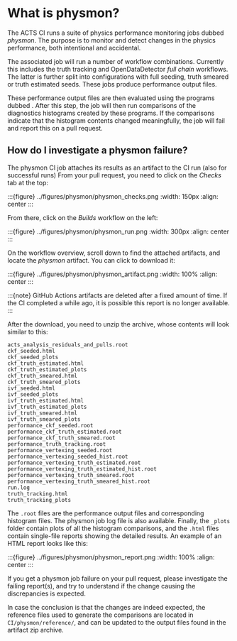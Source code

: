 # What is physmon?

The ACTS CI runs a suite of physics performance monitoring jobs dubbed
*physmon*. The purpose is to monitor and detect changes in the physics
performance, both intentional and accidental.

The associated job will run a number of workflow combinations. Currently this
includes the truth tracking and OpenDataDetector *full chain* workflows. The
latter is further split into configurations with full seeding, truth smeared or
truth estimated seeds. These jobs produce performance output files.

These performance output files are then evaluated using the programs dubbed
[](analysis_apps). After this step, the job will then run comparisons of the
diagnostics histograms created by these programs. If the comparisons indicate
that the histogram contents changed meaningfully, the job will fail and report
this on a pull request.

## How do I investigate a physmon failure?

The physmon CI job attaches its results as an artifact to the CI run (also for successful runs)
From your pull request, you need to click on the *Checks* tab at the top:

:::{figure} ../figures/physmon/physmon_checks.png
:width: 150px
:align: center
:::

From there, click on the *Builds* workflow on the left:

:::{figure} ../figures/physmon/physmon_run.png
:width: 300px
:align: center
:::

On the workflow overview, scroll down to find the attached artifacts, and locate the *physmon* artifact. You can click to download it:

:::{figure} ../figures/physmon/physmon_artifact.png
:width: 100%
:align: center
:::

:::{note}
GitHub Actions artifacts are deleted after a fixed amount of time. If the CI
completed a while ago, it is possible this report is no longer available.
:::

After the download, you need to unzip the archive, whose contents will look similar to this:

```
acts_analysis_residuals_and_pulls.root
ckf_seeded.html
ckf_seeded_plots
ckf_truth_estimated.html
ckf_truth_estimated_plots
ckf_truth_smeared.html
ckf_truth_smeared_plots
ivf_seeded.html
ivf_seeded_plots
ivf_truth_estimated.html
ivf_truth_estimated_plots
ivf_truth_smeared.html
ivf_truth_smeared_plots
performance_ckf_seeded.root
performance_ckf_truth_estimated.root
performance_ckf_truth_smeared.root
performance_truth_tracking.root
performance_vertexing_seeded.root
performance_vertexing_seeded_hist.root
performance_vertexing_truth_estimated.root
performance_vertexing_truth_estimated_hist.root
performance_vertexing_truth_smeared.root
performance_vertexing_truth_smeared_hist.root
run.log
truth_tracking.html
truth_tracking_plots
```

The `.root` files are the performance output files and corresponding histogram
files. The physmon job log file is also available. Finally, the `_plots` folder
contain plots of all the histogram comparisons, and the `.html` files contain
single-file reports showing the detailed results. An example of an HTML report
looks like this:

:::{figure} ../figures/physmon/physmon_report.png
:width: 100%
:align: center
:::

If you get a physmon job failure on your pull request, please investigate the
failing report(s), and try to understand if the change causing the
discrepancies is expected.

In case the conclusion is that the changes are indeed expected, the reference
files used to generate the comparisons are located in `CI/physmon/reference/`,
and can be updated to the output files found in the artifact zip archive.
